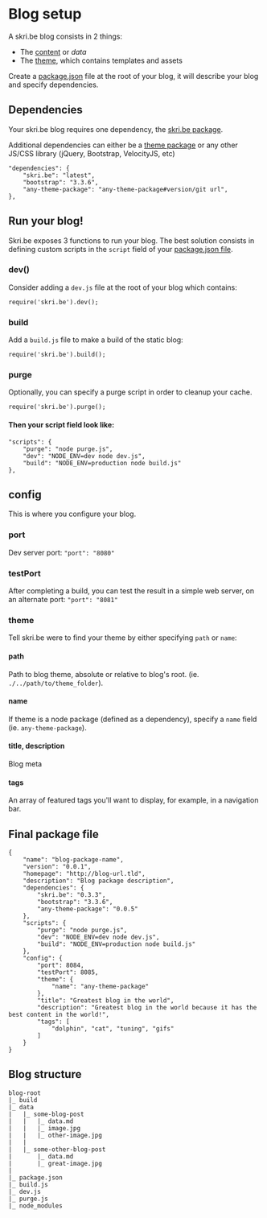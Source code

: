 # Blog setup

A skri.be blog consists in 2 things:

- The [content](data.md) or _data_
- The [theme](themes.md), which contains templates and assets

Create a [package.json](https://docs.npmjs.com/files/package.json) file at the root of your blog, it will describe your blog and specify dependencies.

## Dependencies
Your skri.be blog requires one dependency, the [skri.be package](https://www.npmjs.com/package/skri.be).

Additional dependencies can either be a [theme package](themes.md) or any other JS/CSS library (jQuery, Bootstrap, VelocityJS, etc)

```
"dependencies": {
	"skri.be": "latest",
	"bootstrap": "3.3.6",
	"any-theme-package": "any-theme-package#version/git url",
},
```

## Run your blog!
Skri.be exposes 3 functions to run your blog. The best solution consists in defining custom scripts in the `script` field of your [package.json file](https://docs.npmjs.com/files/package.json#scripts).


### dev()
Consider adding a `dev.js` file at the root of your blog which contains:
```
require('skri.be').dev();
```

### build
Add a `build.js` file to make a build of the static blog:
```
require('skri.be').build();
```

### purge
Optionally, you can specify a purge script in order to cleanup your cache.

```
require('skri.be').purge();
```

#### Then your script field look like:
```
"scripts": {
	"purge": "node purge.js",
	"dev": "NODE_ENV=dev node dev.js",
	"build": "NODE_ENV=production node build.js"
},
```

## config

This is where you configure your blog.

### port
Dev server port: `"port": "8080"`

### testPort
After completing a build, you can test the result in a simple web server, on an alternate port: `"port": "8081"`

### theme

Tell skri.be were to find your theme by either specifying `path` or `name`:

#### path
Path to blog theme, absolute or relative to blog's root. (ie. `./../path/to/theme_folder`).

#### name
If theme is a node package (defined as a dependency), specify a `name` field (ie. `any-theme-package`).

#### title, description
Blog meta

#### tags
An array of featured tags you'll want to display, for example, in a navigation bar.

## Final package file
```
{
	"name": "blog-package-name",
	"version": "0.0.1",
	"homepage": "http://blog-url.tld",
	"description": "Blog package description",
	"dependencies": {
		"skri.be": "0.3.3",
		"bootstrap": "3.3.6",
		"any-theme-package": "0.0.5"
	},
	"scripts": {
		"purge": "node purge.js",
		"dev": "NODE_ENV=dev node dev.js",
		"build": "NODE_ENV=production node build.js"
	},
	"config": {
		"port": 8084,
		"testPort": 8085,
		"theme": {
			"name": "any-theme-package"
		},
		"title": "Greatest blog in the world",
		"description": "Greatest blog in the world because it has the best content in the world!",
		"tags": [
			"dolphin", "cat", "tuning", "gifs"
		]
	}
}

```

## Blog structure

```
blog-root
|_ build
|_ data
|   |_ some-blog-post
|   |   |_ data.md
|   |   |_ image.jpg
|   |   |_ other-image.jpg
|   |
|   |_ some-other-blog-post
|       |_ data.md
|       |_ great-image.jpg
|
|_ package.json
|_ build.js
|_ dev.js
|_ purge.js
|_ node_modules
```